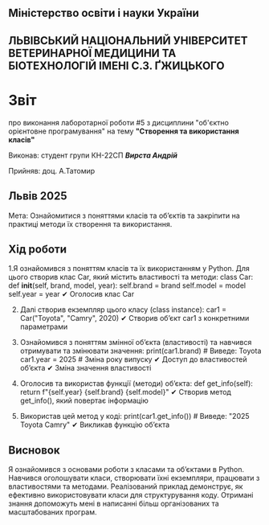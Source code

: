 ## Міністерство освіти і науки України

## ЛЬВІВСЬКИЙ НАЦІОНАЛЬНИЙ УНІВЕРСИТЕТ ВЕТЕРИНАРНОЇ МЕДИЦИНИ ТА БІОТЕХНОЛОГІЙ ІМЕНІ С.З. ҐЖИЦЬКОГО

# Звіт
про виконання лаборотарної роботи #5 з дисциплини "об'єктно орієнтовне програмування" на тему **"Створення та використання класів"**

Виконав: студент групи КН-22СП ***Вирста Андрій***

Прийняв: доц. А.Татомир

## Львів 2025

Мета: Ознайомитися з поняттями класів та об’єктів та закріпити на практиці методи їх створення та використання.

## Хід роботи

1.Я ознайомився з поняттям класів та їх використанням у Python. Для цього створив клас Car, який містить властивості та методи:
   class Car:
    def __init__(self, brand, model, year):
        self.brand = brand
        self.model = model
        self.year = year
✔ Оголосив клас Car

2. Далі створив екземпляр цього класу (class instance):
   car1 = Car("Toyota", "Camry", 2020)
✔ Створив об’єкт car1 з конкретними параметрами

3. Ознайомився з поняттям змінної об’єкта (властивості) та навчився отримувати та змінювати значення:
   print(car1.brand)  # Виведе: Toyota
   car1.year = 2025  # Зміна року випуску
✔ Доступ до властивостей об’єкта
✔ Зміна значення властивості

4. Оголосив та використав функції (методи) об’єкта:
   def get_info(self):
    return f"{self.year} {self.brand} {self.model}"
✔ Створив метод get_info(), який повертає інформацію

5. Використав цей метод у коді:
   print(car1.get_info())  # Виведе: "2025 Toyota Camry"
✔ Викликав функцію об’єкта

## Висновок
Я ознайомився з основами роботи з класами та об’єктами в Python. Навчився оголошувати класи, створювати їхні екземпляри, працювати з властивостями та методами. Реалізований приклад демонструє, як ефективно використовувати класи для структурування коду. Отримані знання допоможуть мені в написанні більш організованих та масштабованих програм.